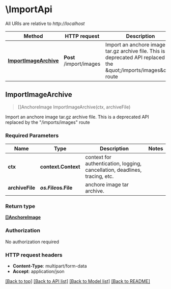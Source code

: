 # \ImportApi

All URIs are relative to *http://localhost*

Method | HTTP request | Description
------------- | ------------- | -------------
[**ImportImageArchive**](ImportApi.md#ImportImageArchive) | **Post** /import/images | Import an anchore image tar.gz archive file. This is a deprecated API replaced by the \&quot;/imports/images\&quot; route



## ImportImageArchive

> []AnchoreImage ImportImageArchive(ctx, archiveFile)

Import an anchore image tar.gz archive file. This is a deprecated API replaced by the \"/imports/images\" route

### Required Parameters


Name | Type | Description  | Notes
------------- | ------------- | ------------- | -------------
**ctx** | **context.Context** | context for authentication, logging, cancellation, deadlines, tracing, etc.
**archiveFile** | ***os.File*****os.File**| anchore image tar archive. | 

### Return type

[**[]AnchoreImage**](AnchoreImage.md)

### Authorization

No authorization required

### HTTP request headers

- **Content-Type**: multipart/form-data
- **Accept**: application/json

[[Back to top]](#) [[Back to API list]](../README.md#documentation-for-api-endpoints)
[[Back to Model list]](../README.md#documentation-for-models)
[[Back to README]](../README.md)

